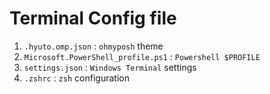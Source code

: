 # Terminal Config file

1. `.hyuto.omp.json` : `ohmyposh` theme
2. `Microsoft.PowerShell_profile.ps1` : `Powershell $PROFILE`
3. `settings.json` : `Windows Terminal` settings
4. `.zshrc` : `zsh` configuration
